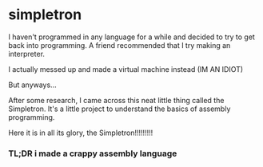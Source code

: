 # simpletron

I haven't programmed in any language for a while and decided to try to get back into programming.
A friend recommended that I try making an interpreter.

I actually messed up and made a virtual machine instead (IM AN IDIOT)

But anyways...

After some research, I came across this neat little thing called the Simpletron.
It's a little project to understand the basics of assembly programming.

Here it is in all its glory, the Simpletron!!!!!!!!!

### TL;DR i made a crappy assembly language
